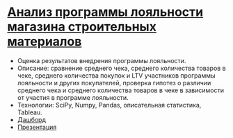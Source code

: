 # [Анализ программы лояльности магазина строительных материалов](https://github.com/Katetim88/Portfolio/blob/main/Анализ%20программы%20лояльности/Анализ%20программы%20лояльности.ipynb)
- Оценка результатов внедрения программы лояльности. 
- Описание: сравнение среднего чека, среднего количества товаров в чеке, среднего количества покупок и LTV участников программы лояльности и других покупателей, проверка гипотез о различии среднего чека и среднего количества товаров в чеке в зависимости от участия в программе лояльности.
- Технологии: SciPy, Numpy, Pandas, описательная статистика, Tableau.
- [Дашборд](https://public.tableau.com/app/profile/kate6617/viz/shared/7QD9XR5DZ)
- [Презентация](https://disk.yandex.ru/i/O6wTUEYAUxvH7w)
